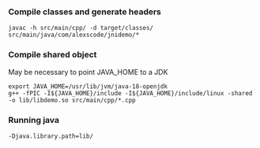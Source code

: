 
### Compile classes and generate headers
```
javac -h src/main/cpp/ -d target/classes/ src/main/java/com/alexscode/jnidemo/*
```

### Compile shared object
May be necessary to point JAVA_HOME to a JDK 
```
export JAVA_HOME=/usr/lib/jvm/java-18-openjdk
g++ -fPIC -I${JAVA_HOME}/include -I${JAVA_HOME}/include/linux -shared -o lib/libdemo.so src/main/cpp/*.cpp
```

### Running java
``
-Djava.library.path=lib/
``